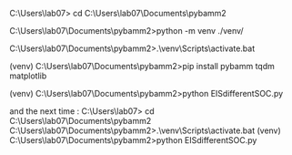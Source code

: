 C:\Users\lab07> cd C:\Users\lab07\Documents\pybamm2

C:\Users\lab07\Documents\pybamm2>python -m venv ./venv/

C:\Users\lab07\Documents\pybamm2>.\venv\Scripts\activate.bat

(venv) C:\Users\lab07\Documents\pybamm2>pip install pybamm tqdm matplotlib

(venv) C:\Users\lab07\Documents\pybamm2>python EISdifferentSOC.py


and the next time :
C:\Users\lab07> cd C:\Users\lab07\Documents\pybamm2
C:\Users\lab07\Documents\pybamm2>.\venv\Scripts\activate.bat
(venv) C:\Users\lab07\Documents\pybamm2>python EISdifferentSOC.py
